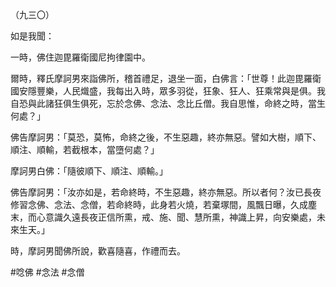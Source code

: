 （九三〇）

如是我聞：

一時，佛住迦毘羅衛國尼拘律園中。

爾時，釋氏摩訶男來詣佛所，稽首禮足，退坐一面，白佛言：「世尊！此迦毘羅衛國安隱豐樂，人民熾盛，我每出入時，眾多羽從，狂象、狂人、狂乘常與是俱。我自恐與此諸狂俱生俱死，忘於念佛、念法、念比丘僧。我自思惟，命終之時，當生何處？」

佛告摩訶男：「莫恐，莫怖，命終之後，不生惡趣，終亦無惡。譬如大樹，順下、順注、順輸，若截根本，當墮何處？」

摩訶男白佛：「隨彼順下、順注、順輸。」

佛告摩訶男：「汝亦如是，若命終時，不生惡趣，終亦無惡。所以者何？汝已長夜修習念佛、念法、念僧，若命終時，此身若火燒，若棄塚間，風飄日曝，久成塵末，而心意識久遠長夜正信所熏，戒、施、聞、慧所熏，神識上昇，向安樂處，未來生天。」

時，摩訶男聞佛所說，歡喜隨喜，作禮而去。




#唸佛
#念法
#念僧
